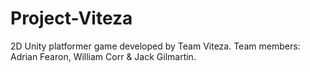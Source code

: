 # Project-Viteza
2D Unity platformer game developed by Team Viteza. Team members: Adrian Fearon, William Corr &amp; Jack Gilmartin.

